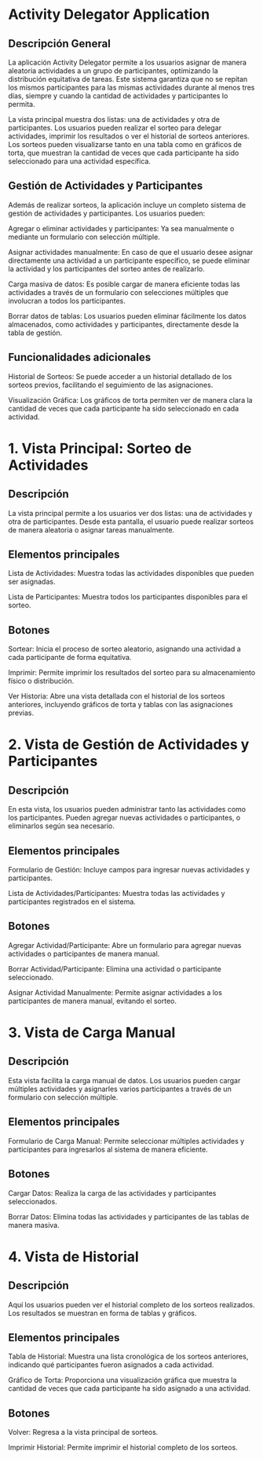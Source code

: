 # Activity Delegator Application
## Descripción General
La aplicación Activity Delegator permite a los usuarios asignar de manera aleatoria actividades a un grupo de participantes, optimizando la distribución equitativa de tareas. Este sistema garantiza que no se repitan los mismos participantes para las mismas actividades durante al menos tres días, siempre y cuando la cantidad de actividades y participantes lo permita.

La vista principal muestra dos listas: una de actividades y otra de participantes. Los usuarios pueden realizar el sorteo para delegar actividades, imprimir los resultados o ver el historial de sorteos anteriores. Los sorteos pueden visualizarse tanto en una tabla como en gráficos de torta, que muestran la cantidad de veces que cada participante ha sido seleccionado para una actividad específica.

## Gestión de Actividades y Participantes
Además de realizar sorteos, la aplicación incluye un completo sistema de gestión de actividades y participantes. Los usuarios pueden:

Agregar o eliminar actividades y participantes: Ya sea manualmente o mediante un formulario con selección múltiple.

Asignar actividades manualmente: En caso de que el usuario desee asignar directamente una actividad a un participante específico, se puede eliminar la actividad y los participantes del sorteo antes de realizarlo.

Carga masiva de datos: Es posible cargar de manera eficiente todas las actividades a través de un formulario con selecciones múltiples que involucran a todos los participantes.

Borrar datos de tablas: Los usuarios pueden eliminar fácilmente los datos almacenados, como actividades y participantes, directamente desde la tabla de gestión.

## Funcionalidades adicionales
Historial de Sorteos: Se puede acceder a un historial detallado de los sorteos previos, facilitando el seguimiento de las asignaciones.

Visualización Gráfica: Los gráficos de torta permiten ver de manera clara la cantidad de veces que cada participante ha sido seleccionado en cada actividad.

# 1. Vista Principal: Sorteo de Actividades
## Descripción
La vista principal permite a los usuarios ver dos listas: una de actividades y otra de participantes. Desde esta pantalla, el usuario puede realizar sorteos de manera aleatoria o asignar tareas manualmente.

## Elementos principales
Lista de Actividades: Muestra todas las actividades disponibles que pueden ser asignadas.

Lista de Participantes: Muestra todos los participantes disponibles para el sorteo.
## Botones
Sortear: Inicia el proceso de sorteo aleatorio, asignando una actividad a cada participante de forma equitativa.

Imprimir: Permite imprimir los resultados del sorteo para su almacenamiento físico o distribución.

Ver Historia: Abre una vista detallada con el historial de los sorteos anteriores, incluyendo gráficos de torta y tablas con las asignaciones previas.
# 2. Vista de Gestión de Actividades y Participantes
## Descripción
En esta vista, los usuarios pueden administrar tanto las actividades como los participantes. Pueden agregar nuevas actividades o participantes, o eliminarlos según sea necesario.

## Elementos principales
Formulario de Gestión: Incluye campos para ingresar nuevas actividades y participantes.

Lista de Actividades/Participantes: Muestra todas las actividades y participantes registrados en el sistema.

## Botones
Agregar Actividad/Participante: Abre un formulario para agregar nuevas actividades o participantes de manera manual.

Borrar Actividad/Participante: Elimina una actividad o participante seleccionado.

Asignar Actividad Manualmente: Permite asignar actividades a los participantes de manera manual, evitando el sorteo.

# 3. Vista de Carga Manual
## Descripción
Esta vista facilita la carga manual de datos. Los usuarios pueden cargar múltiples actividades y asignarles varios participantes a través de un formulario con selección múltiple.

## Elementos principales
Formulario de Carga Manual: Permite seleccionar múltiples actividades y participantes para ingresarlos al sistema de manera eficiente.
## Botones
Cargar Datos: Realiza la carga de las actividades y participantes seleccionados.

Borrar Datos: Elimina todas las actividades y participantes de las tablas de manera masiva.

# 4. Vista de Historial
## Descripción
Aquí los usuarios pueden ver el historial completo de los sorteos realizados. Los resultados se muestran en forma de tablas y gráficos.

## Elementos principales
Tabla de Historial: Muestra una lista cronológica de los sorteos anteriores, indicando qué participantes fueron asignados a cada actividad.

Gráfico de Torta: Proporciona una visualización gráfica que muestra la cantidad de veces que cada participante ha sido asignado a una actividad.

## Botones
Volver: Regresa a la vista principal de sorteos.

Imprimir Historial: Permite imprimir el historial completo de los sorteos.
